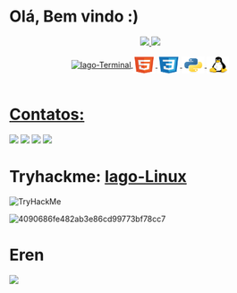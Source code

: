 # Olá, Bem vindo :)






<div align="center">
  <a href="https://github.com/iagosilva019">
  <img height="180em" src="https://github-readme-stats.vercel.app/api?username=iagosilva019&show_icons=true&theme=dark&include_all_commits=true&count_private=true"/>
 <img height="180em" src="https://github-readme-stats.vercel.app/api/top-langs/?username=iagosilva019&layout=compact&langs_count=7&theme=dark"/>
</div>






<div align="center"><br>
<img align="center" alt="Iago-Terminal" height="30" width="40" src="https://img.icons8.com/ios-filled/50/000000/console.png">
  <img align="center" alt="Iago-HTML" height="30" width="40" src="https://raw.githubusercontent.com/devicons/devicon/master/icons/html5/html5-original.svg">
  <img align="center" alt="Iago-CSS" height="30" width="40" src="https://raw.githubusercontent.com/devicons/devicon/master/icons/css3/css3-original.svg">
  <img align="center" alt="Iago-Python" height="30" width="40" src="https://raw.githubusercontent.com/devicons/devicon/master/icons/python/python-original.svg">
  <img align="center" alt="Iago-linux" height="30" width="40" src="https://raw.githubusercontent.com/devicons/devicon/master/icons/linux/linux-original.svg">
</div><br>
 
 ##
 
 
 
 <h1>Contatos:</h1>
 <div align="center> 

  <a href="https://instagram.com/_.iago3._" target="_blank"><img src="https://img.shields.io/badge/-Instagram-%23E4405F?style=for-the-badge&logo=instagram&logoColor=white" target="_blank"></a>
 <a href="https://discord.com/channels/@Eren _Ye21" target="_blank"><img src="https://img.shields.io/badge/Discord-7289DA?style=for-the-badge&logo=discord&logoColor=white" target="_blank"></a> 
  <a href = "mailto:iagosilva@ufpi.br"><img src="https://img.shields.io/badge/-Gmail-%23333?style=for-the-badge&logo=gmail&logoColor=white" target="_blank"></a>
  <a href="https://www.linkedin.com/in/iago-silva-0ab8ab22b/" target="_blank"><img src="https://img.shields.io/badge/-LinkedIn-%230077B5?style=for-the-badge&logo=linkedin&logoColor=white" target="_blank"></a> 
</div>

##
##

# Tryhackme: <a href= "https://tryhackme.com/p/iago.silva19"> Iago-Linux<a />

<img src="https://tryhackme-badges.s3.amazonaws.com/iago.silva19.png" alt="TryHackMe">

![4090686fe482ab3e86cd99773bf78cc7](https://user-images.githubusercontent.com/92806149/191015460-1d21dec4-89ca-42a0-b911-975d9cbd02cc.png)





# Eren
<img src="https://i0.wp.com/66.media.tumblr.com/25d7875bf39d56ed3c7272e3f65ae4ad/tumblr_pnt6yoC1SA1rcm1ibo2_400.gif">


 



